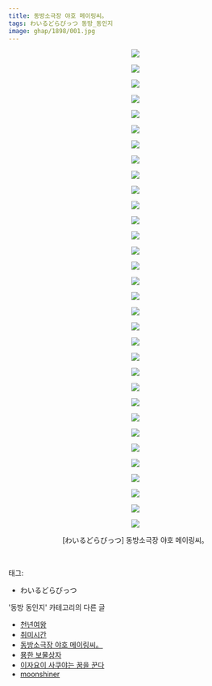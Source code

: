 ```yaml
---
title: 동방소극장 야호 메이링씨。
tags: わいるどらびっつ 동방_동인지
image: ghap/1898/001.jpg
---
```

<div class="article">
<p style="text-align: center; clear: none; float: none;"><img src="{{ site.nasurl }}/ghap/1898/001.jpg"/></p>
<p style="text-align: center; clear: none; float: none;"><img src="{{ site.nasurl }}/ghap/1898/002.jpg"/></p>
<p style="text-align: center; clear: none; float: none;"><img src="{{ site.nasurl }}/ghap/1898/003.jpg"/></p>
<p style="text-align: center; clear: none; float: none;"><img src="{{ site.nasurl }}/ghap/1898/004.jpg"/></p>
<p style="text-align: center; clear: none; float: none;"><img src="{{ site.nasurl }}/ghap/1898/005.jpg"/></p>
<p style="text-align: center; clear: none; float: none;"><img src="{{ site.nasurl }}/ghap/1898/006.jpg"/></p>
<p style="text-align: center; clear: none; float: none;"><img src="{{ site.nasurl }}/ghap/1898/007.jpg"/></p>
<p style="text-align: center; clear: none; float: none;"><img src="{{ site.nasurl }}/ghap/1898/008.jpg"/></p>
<p style="text-align: center; clear: none; float: none;"><img src="{{ site.nasurl }}/ghap/1898/009.jpg"/></p>
<p style="text-align: center; clear: none; float: none;"><img src="{{ site.nasurl }}/ghap/1898/010.jpg"/></p>
<p style="text-align: center; clear: none; float: none;"><img src="{{ site.nasurl }}/ghap/1898/011.jpg"/></p>
<p style="text-align: center; clear: none; float: none;"><img src="{{ site.nasurl }}/ghap/1898/012.jpg"/></p>
<p style="text-align: center; clear: none; float: none;"><img src="{{ site.nasurl }}/ghap/1898/013.jpg"/></p>
<p style="text-align: center; clear: none; float: none;"><img src="{{ site.nasurl }}/ghap/1898/014.jpg"/></p>
<p style="text-align: center; clear: none; float: none;"><img src="{{ site.nasurl }}/ghap/1898/015.jpg"/></p>
<p style="text-align: center; clear: none; float: none;"><img src="{{ site.nasurl }}/ghap/1898/016.jpg"/></p>
<p style="text-align: center; clear: none; float: none;"><img src="{{ site.nasurl }}/ghap/1898/017.jpg"/></p>
<p style="text-align: center; clear: none; float: none;"><img src="{{ site.nasurl }}/ghap/1898/018.jpg"/></p>
<p style="text-align: center; clear: none; float: none;"><img src="{{ site.nasurl }}/ghap/1898/019.jpg"/></p>
<p style="text-align: center; clear: none; float: none;"><img src="{{ site.nasurl }}/ghap/1898/020.jpg"/></p>
<p style="text-align: center; clear: none; float: none;"><img src="{{ site.nasurl }}/ghap/1898/021.jpg"/></p>
<p style="text-align: center; clear: none; float: none;"><img src="{{ site.nasurl }}/ghap/1898/022.jpg"/></p>
<p style="text-align: center; clear: none; float: none;"><img src="{{ site.nasurl }}/ghap/1898/023.jpg"/></p>
<p style="text-align: center; clear: none; float: none;"><img src="{{ site.nasurl }}/ghap/1898/024.jpg"/></p>
<p style="text-align: center; clear: none; float: none;"><img src="{{ site.nasurl }}/ghap/1898/025.jpg"/></p>
<p style="text-align: center; clear: none; float: none;"><img src="{{ site.nasurl }}/ghap/1898/026.jpg"/></p>
<p style="text-align: center; clear: none; float: none;"><img src="{{ site.nasurl }}/ghap/1898/027.jpg"/></p>
<p style="text-align: center; clear: none; float: none;"><img src="{{ site.nasurl }}/ghap/1898/028.jpg"/></p>
<p style="text-align: center; clear: none; float: none;"><img src="{{ site.nasurl }}/ghap/1898/029.jpg"/></p>
<p style="text-align: center; clear: none; float: none;"><img src="{{ site.nasurl }}/ghap/1898/030.jpg"/></p>
<p style="text-align: center; clear: none; float: none;"><img src="{{ site.nasurl }}/ghap/1898/031.jpg"/></p>
<p style="text-align: center; clear: none; float: none;"><img src="{{ site.nasurl }}/ghap/1898/032.jpg"/></p>
<p style="text-align: center; clear: none; float: none;">[わいるどらびっつ] 동방소극장 야호 메이링씨。</p>
<p><br/></p>
</div><div class="tagTrail">
<p>태그: </p>
<ul>
<li>わいるどらびっつ</li>
</ul>
</div><div class="another">
<p>'동방 동인지' 카테고리의 다른 글</p>
<ul>
<li><a href="/2016-08-29-ghap_1900">천년여왕</a></li>
<li><a href="/2016-08-29-ghap_1899">취미시간</a></li>
<li><a href="/2016-08-29-ghap_1898">동방소극장 야호 메이링씨。</a></li>
<li><a href="/2016-08-29-ghap_1897">묭한 보물상자</a></li>
<li><a href="/2016-08-28-ghap_1895">이자요이 사쿠야는 꿈을 꾼다</a></li>
<li><a href="/2016-08-28-ghap_1894">moonshiner</a></li>
</ul>
</div><div class="cb_module cb_fluid">
<div class="cb_wrt cb_profile">
</div><!-- commentList close -->
</div>